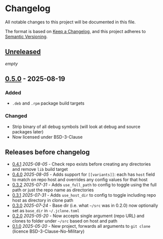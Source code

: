 # Changelog

All notable changes to this project will be documented in this file.

The format is based on [Keep a Changelog](https://keepachangelog.com/en/1.1.0/),
and this project adheres to [Semantic Versioning](https://semver.org/spec/v2.0.0.html).

## [Unreleased]

_empty_

## [0.5.0] - 2025-08-19

### Added

- `.deb` and `.rpm` package build targets

### Changed

- Strip binary of all debug symbols (will look at debug and source packages later)
- Now licensed under BSD-3-Clause

## Releases before changelog

* [0.4.1] *2025-08-05* - Check repo exists before creating any directories and remove `lib` build target
* [0.4.0] *2025-08-05* - Adds support for `[[variants]]`: each has `host` field to match on repo host and overrides any config values for that host
* [0.3.2] *2025-07-31* - Adds `use_full_path` to config to toggle using the full path or just the repo name as directories
* [0.3.1] *2025-07-31* - Adds `use_host_dir` to config to toggle including repo host as directory in clone path
* [0.3.0] *2025-07-24* - Base dir (i.e. what `~/src` was in 0.2.0) now optionally set as `base_dir` in `~/.jclone.toml`
* [0.2.0] *2025-05-20* - Now accepts single argument (repo URL) and clones to folder under `~/src` based on host and path
* [0.1.0] *2025-05-20* - New project, forwards all arguments to `git clone` (licence BSD-3-Clause-No-Military)

[Unreleased]: https://github.com/jacobwalkr/jclone/compare/v0.5.0..main
[0.5.0]: https://github.com/jacobwalkr/jclone/compare/v0.4.1..v0.5.0
[0.4.1]: https://github.com/jacobwalkr/jclone/compare/v0.4.0..v0.4.1
[0.4.0]: https://github.com/jacobwalkr/jclone/compare/v0.3.2..v0.4.0
[0.3.2]: https://github.com/jacobwalkr/jclone/compare/v0.3.1..v0.3.2
[0.3.1]: https://github.com/jacobwalkr/jclone/compare/v0.3.0..v0.3.1
[0.3.0]: https://github.com/jacobwalkr/jclone/compare/v0.2.0..v0.3.0
[0.2.0]: https://github.com/jacobwalkr/jclone/compare/v0.1.0..v0.2.0
[0.1.0]: https://github.com/jacobwalkr/jclone/releases/tag/v0.1.0
